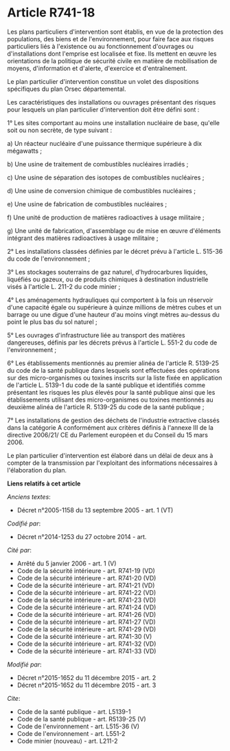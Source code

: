 # Article R741-18

Les plans particuliers d'intervention sont établis, en vue de la protection des populations, des biens et de l'environnement,
pour faire face aux risques particuliers liés à l'existence ou au fonctionnement d'ouvrages ou d'installations dont l'emprise
est localisée et fixe. Ils mettent en œuvre les orientations de la politique de sécurité civile en matière de mobilisation de
moyens, d'information et d'alerte, d'exercice et d'entraînement. 

Le plan particulier d'intervention constitue un volet des dispositions spécifiques du plan Orsec départemental. 

Les caractéristiques des installations ou ouvrages présentant des risques pour lesquels un plan particulier d'intervention
doit être défini sont : 

1° Les sites comportant au moins une installation nucléaire de base, qu'elle soit ou non secrète, de type suivant : 

a) Un réacteur nucléaire d'une puissance thermique supérieure à dix mégawatts ; 

b) Une usine de traitement de combustibles nucléaires irradiés ; 

c) Une usine de séparation des isotopes de combustibles nucléaires ; 

d) Une usine de conversion chimique de combustibles nucléaires ; 

e) Une usine de fabrication de combustibles nucléaires ; 

f) Une unité de production de matières radioactives à usage militaire ; 

g) Une unité de fabrication, d'assemblage ou de mise en œuvre d'éléments intégrant des matières radioactives à usage
militaire ; 

2° Les installations classées définies par le décret prévu à l'article L. 515-36 du code de l'environnement ; 

3° Les stockages souterrains de gaz naturel, d'hydrocarbures liquides, liquéfiés ou gazeux, ou de produits chimiques à
destination industrielle visés à l'article L. 211-2 du code minier ; 

4° Les aménagements hydrauliques qui comportent à la fois un réservoir d'une capacité égale ou supérieure à quinze millions
de mètres cubes et un barrage ou une digue d'une hauteur d'au moins vingt mètres au-dessus du point le plus bas du sol
naturel ; 

5° Les ouvrages d'infrastructure liée au transport des matières dangereuses, définis par les décrets prévus à l'article L.
551-2 du code de l'environnement ; 

6° Les établissements mentionnés au premier alinéa de l'article R. 5139-25 du code de la santé publique dans lesquels sont
effectuées des opérations sur des micro-organismes ou toxines inscrits sur la liste fixée en application de l'article L.
5139-1 du code de la santé publique et identifiés comme présentant les risques les plus élevés pour la santé publique ainsi
que les établissements utilisant des micro-organismes ou toxines mentionnés au deuxième alinéa de l'article R. 5139-25 du
code de la santé publique ; 

7° Les installations de gestion des déchets de l'industrie extractive classés dans la catégorie A conformément aux critères
définis à l'annexe III de la directive 2006/21/ CE du Parlement européen et du Conseil du 15 mars 2006. 

Le plan particulier d'intervention est élaboré dans un délai de deux ans à compter de la transmission par l'exploitant des
informations nécessaires à l'élaboration du plan.

**Liens relatifs à cet article**

_Anciens textes_:

  - Décret n°2005-1158 du 13 septembre 2005 - art. 1 (VT)

_Codifié par_:

  - Décret n°2014-1253 du 27 octobre 2014 - art.

_Cité par_:

  - Arrêté du 5 janvier 2006 - art. 1 (V)
  - Code de la sécurité intérieure - art. R741-19 (VD)
  - Code de la sécurité intérieure - art. R741-20 (VD)
  - Code de la sécurité intérieure - art. R741-21 (VD)
  - Code de la sécurité intérieure - art. R741-22 (VD)
  - Code de la sécurité intérieure - art. R741-23 (VD)
  - Code de la sécurité intérieure - art. R741-24 (VD)
  - Code de la sécurité intérieure - art. R741-26 (VD)
  - Code de la sécurité intérieure - art. R741-27 (VD)
  - Code de la sécurité intérieure - art. R741-29 (VD)
  - Code de la sécurité intérieure - art. R741-30 (V)
  - Code de la sécurité intérieure - art. R741-32 (VD)
  - Code de la sécurité intérieure - art. R741-33 (VD)

_Modifié par_:

  - Décret n°2015-1652 du 11 décembre 2015 - art. 2
  - Décret n°2015-1652 du 11 décembre 2015 - art. 3

_Cite_:

  - Code de la santé publique - art. L5139-1
  - Code de la santé publique - art. R5139-25 (V)
  - Code de l'environnement - art. L515-36 (V)
  - Code de l'environnement - art. L551-2
  - Code minier (nouveau) - art. L211-2
